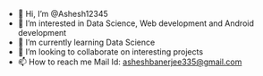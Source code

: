 - 👋 Hi, I’m @Ashesh12345
- 👀 I’m interested in Data Science, Web development and Android development
- 🌱 I’m currently learning Data Science 
- 💞️ I’m looking to collaborate on interesting projects
- 📫 How to reach me Mail Id: asheshbanerjee335@gmail.com 

<!---
Ashesh12345/Ashesh12345 is a ✨ special ✨ repository because its `README.md` (this file) appears on your GitHub profile.
You can click the Preview link to take a look at your changes.
--->
